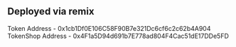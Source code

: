 ## Deployed via remix

Token Address - 0x1cb1Df0E106C58F90B7e321Dc6cf6c2c62b4A904
TokenShop Address - 0x4F1a5D94d691b7E778ad804F4Cac51dE17DDe5FD